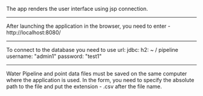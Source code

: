 The app renders the user interface using jsp connection.
<hr>
After launching the application in the browser, you need to enter -
http://localhost:8080/
<hr>
To connect to the database you need to use
url: jdbc: h2: ~ / pipeline
 username: "admin1"
 password: "test1"
 <hr>
Water Pipeline and point data files must be saved on the same computer where the application is used.
In the form, you need to specify the absolute path to the file and put the extension - .csv after the file name.
